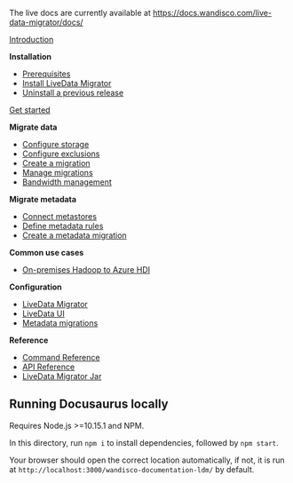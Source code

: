 The live docs are currently available at https://docs.wandisco.com/live-data-migrator/docs/

[Introduction](./docs/about.md)

**Installation**
* [Prerequisites](./docs/prereqs.md)
* [Install LiveData Migrator](./docs/installation.md)
* [Uninstall a previous release](./docs/uninstall.md)

[Get started](./docs/get-started.md)

**Migrate data**
* [Configure storage](./docs/configure-storage.md)
* [Configure exclusions](./docs/configure-exclusions.md)
* [Create a migration](./docs/create-migration.md)
* [Manage migrations](./docs/manage-migrations.md)
* [Bandwidth management](manage-bandwidth.md)

**Migrate metadata**
* [Connect metastores](./docs/connect-metastores.md)
* [Define metadata rules](./docs/define-metadata-rules.md)
* [Create a metadata migration](./docs/migrate-metadata.md)

**Common use cases**
* [On-premises Hadoop to Azure HDI](./docs/uc-on-prem-hadoop-hdi.md)

**Configuration**
* [LiveData Migrator](./docs/configuration-ldm.md)
* [LiveData UI](./docs/configuration-ui.md)
* [Metadata migrations](./docs/configuration-metadata.md)

**Reference**

* [Command Reference](./docs/command-reference.md)
* [API Reference](./docs/api-reference.md)
* [LiveData Migrator Jar](./docs/jar.md)

## Running Docusaurus locally

Requires Node.js >=10.15.1 and NPM.

In this directory, run `npm i` to install dependencies, followed by `npm start`.

Your browser should open the correct location automatically, if not, it is run at `http://localhost:3000/wandisco-documentation-ldm/` by default.
